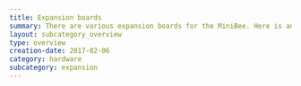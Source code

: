 ```yaml
---
title: Expansion boards
summary: There are various expansion boards for the MiniBee. Here is an overview of which ones are available and for what they can be used.
layout: subcategory_overview
type: overview
creation-date: 2017-02-06
category: hardware
subcategory: expansion
---
```


